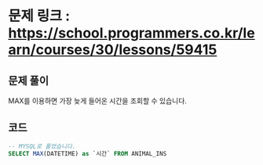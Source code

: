 # 문제 링크 : https://school.programmers.co.kr/learn/courses/30/lessons/59415

## 문제 풀이 
MAX를 이용하면 가장 늦게 들어온 시간을 조회할 수 있습니다.

## 코드
```sql
-- MYSQL로 풀었습니다.
SELECT MAX(DATETIME) as `시간` FROM ANIMAL_INS
```